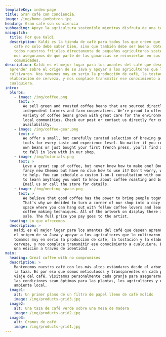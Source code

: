 ```yaml
---
templateKey: index-page
title: Gran café con conciencia.
image: /img/home-jumbotron.jpg
heading: Gran café con conciencia
subheading: Apoye la agricultura sostenible mientras disfruta de una taza
mainpitch:
  title: Por que Kaldi
  description: Kaldi es la tienda de café para todos los que creen que un buen
    café no solo debe saber bien, sino que también debe ser bueno. Obtenemos
    todos nuestros frijoles directamente de pequeños agricultores sostenibles y
    nos aseguramos de que parte de las ganancias se reinviertan en sus
    comunidades.
description: Kaldi es el mejor lugar para los amantes del café que desean
  aprender sobre el origen de su Java y apoyar a los agricultores que lo
  cultivaron. Nos tomamos muy en serio la producción de café, la tostación y la
  elaboración de cerveza, y nos complace transmitir ese conocimiento a
  cualquiera.
intro:
  blurbs:
    - image: /img/coffee.png
      text: >
        We sell green and roasted coffee beans that are sourced directly from
        independent farmers and farm cooperatives. We’re proud to offer a
        variety of coffee beans grown with great care for the environment and
        local communities. Check our post or contact us directly for current
        availability.
    - image: /img/coffee-gear.png
      text: >
        We offer a small, but carefully curated selection of brewing gear and
        tools for every taste and experience level. No matter if you roast your
        own beans or just bought your first french press, you’ll find a gadget
        to fall in love with in our shop.
    - image: /img/tutorials.png
      text: >
        Love a great cup of coffee, but never knew how to make one? Bought a
        fancy new Chemex but have no clue how to use it? Don't worry, we’re here
        to help. You can schedule a custom 1-on-1 consultation with our baristas
        to learn anything you want to know about coffee roasting and brewing.
        Email us or call the store for details.
    - image: /img/meeting-space.png
      text: >
        We believe that good coffee has the power to bring people together.
        That’s why we decided to turn a corner of our shop into a cozy meeting
        space where you can hang out with fellow coffee lovers and learn about
        coffee making techniques. All of the artwork on display there is for
        sale. The full price you pay goes to the artist.
  heading: Lo que ofrecemos
  description: >
    Kaldi es el mejor lugar para los amantes del café que desean aprender sobre
    el origen de su Java y apoyar a los agricultores que lo cultivaron. Nos
    tomamos muy en serio la producción de café, la tostación y la elaboración de
    cerveza, y nos complace transmitir ese conocimiento a cualquiera. Esta es
    una edición a través de identidad ...
main:
  heading: Great coffee with no compromises
  description: >
    Mantenemos nuestro café con los más altos estándares desde el arbusto hasta
    la taza. Es por eso que somos meticulosos y transparentes en cada paso del
    viaje del café. Visitamos personalmente cada granja para asegurarnos de que
    las condiciones sean óptimas para las plantas, los agricultores y el medio
    ambiente local.
  image1:
    alt: Un primer plano de un filtro de papel lleno de café molido
    image: /img/products-grid3.jpg
  image2:
    alt: Una taza de café verde sobre una mesa de madera
    image: /img/products-grid2.jpg
  image3:
    alt: Granos de café
    image: /img/products-grid1.jpg
---
```


